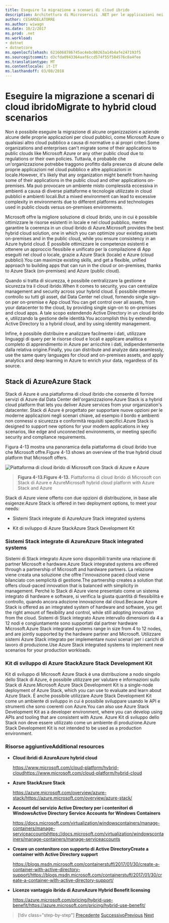 ```yaml
---
title: Eseguire la migrazione a scenari di cloud ibrido
description: Architettura di Microservizi .NET per le applicazioni nei contenitori .NET | Eseguire la migrazione a scenari di cloud ibrido
author: CESARDELATORRE
ms.author: wiwagn
ms.date: 10/2/2017
ms.prod: .net
ms.workload:
- dotnet
- dotnetcore
ms.openlocfilehash: 6216068786745ac4ebc00263a14b4afe247193f5
ms.sourcegitcommit: d3cfda0943364aaf6ccd574f55f584576c8a4fee
ms.translationtype: MT
ms.contentlocale: it-IT
ms.lasthandoff: 03/08/2018
---
```

# <a name="migrate-to-hybrid-cloud-scenarios"></a><span data-ttu-id="4b09d-103">Eseguire la migrazione a scenari di cloud ibrido</span><span class="sxs-lookup"><span data-stu-id="4b09d-103">Migrate to hybrid cloud scenarios</span></span>

<span data-ttu-id="4b09d-104">Non è possibile eseguire la migrazione di alcune organizzazioni e aziende alcune delle proprie applicazioni per cloud pubblici, come Microsoft Azure o qualsiasi altro cloud pubblico a causa di normative o ai propri criteri.</span><span class="sxs-lookup"><span data-stu-id="4b09d-104">Some organizations and enterprises can't migrate some of their applications to public clouds like Microsoft Azure or any other public cloud due to regulations or their own policies.</span></span> <span data-ttu-id="4b09d-105">Tuttavia, è probabile che un'organizzazione potrebbe traggono profitto dalla presenza di alcune delle proprie applicazioni nel cloud pubblico e altre applicazioni in locale.</span><span class="sxs-lookup"><span data-stu-id="4b09d-105">However, it's likely that any organization might benefit from having some of their applications in the public cloud and other applications on-premises.</span></span> <span data-ttu-id="4b09d-106">Ma può provocare un ambiente misto complessità eccessiva in ambienti a causa di diverse piattaforme e tecnologie utilizzate in cloud pubblici e ambienti locali.</span><span class="sxs-lookup"><span data-stu-id="4b09d-106">But a mixed environment can lead to excessive complexity in environments due to different platforms and technologies used in public clouds versus on-premises environments.</span></span>

<span data-ttu-id="4b09d-107">Microsoft offre la migliore soluzione di cloud ibrido, uno in cui è possibile ottimizzare le risorse esistenti in locale e nel cloud pubblico, mentre garantire la coerenza in un cloud ibrido di Azure.</span><span class="sxs-lookup"><span data-stu-id="4b09d-107">Microsoft provides the best hybrid cloud solution, one in which you can optimize your existing assets on-premises and in the public cloud, while you ensure consistency in an Azure hybrid cloud.</span></span> <span data-ttu-id="4b09d-108">È possibile ottimizzare le competenze esistenti e ottenere un approccio flessibile e unificato per la compilazione di App eseguiti nel cloud o locale, grazie a Azure Stack (locale) e Azure (cloud pubblici).</span><span class="sxs-lookup"><span data-stu-id="4b09d-108">You can maximize existing skills, and get a flexible, unified approach to building apps that can run in the cloud or on-premises, thanks to Azure Stack (on-premises) and Azure (public cloud).</span></span>

<span data-ttu-id="4b09d-109">Quando si tratta di sicurezza, è possibile centralizzare la gestione e sicurezza tra il cloud ibrido.</span><span class="sxs-lookup"><span data-stu-id="4b09d-109">When it comes to security, you can centralize management and security across your hybrid cloud.</span></span> <span data-ttu-id="4b09d-110">È possibile ottenere controllo su tutti gli asset, dal Data Center nel cloud, fornendo single sign-on per on-premise e App cloud.</span><span class="sxs-lookup"><span data-stu-id="4b09d-110">You can get control over all assets, from your datacenter to the cloud, by providing single sign-on to on-premises and cloud apps.</span></span> <span data-ttu-id="4b09d-111">A tale scopo estendendo Active Directory in un cloud ibrido e, utilizzando la gestione delle identità.</span><span class="sxs-lookup"><span data-stu-id="4b09d-111">You accomplish this by extending Active Directory to a hybrid cloud, and by using identity management.</span></span>

<span data-ttu-id="4b09d-112">Infine, è possibile distribuire e analizzare facilmente i dati, utilizzare linguaggi di query per le risorse cloud e locali e applicare analitica e completo di apprendimento in Azure per arricchire i dati, indipendentemente dalla relativa origine.</span><span class="sxs-lookup"><span data-stu-id="4b09d-112">Finally, you can distribute and analyze data seamlessly, use the same query languages for cloud and on-premises assets, and apply analytics and deep learning in Azure to enrich your data, regardless of its source.</span></span>

## <a name="azure-stack"></a><span data-ttu-id="4b09d-113">Stack di Azure</span><span class="sxs-lookup"><span data-stu-id="4b09d-113">Azure Stack</span></span>

<span data-ttu-id="4b09d-114">Stack di Azure è una piattaforma di cloud ibrido che consente di fornire servizi di Azure dal Data Center dell'organizzazione.</span><span class="sxs-lookup"><span data-stu-id="4b09d-114">Azure Stack is a hybrid cloud platform that lets you deliver Azure services from your organization's datacenter.</span></span> <span data-ttu-id="4b09d-115">Stack di Azure è progettato per supportare nuove opzioni per le moderne applicazioni negli scenari chiave, ad esempio il bordo e ambienti non connessi o sicurezza e conformità requisiti specifici.</span><span class="sxs-lookup"><span data-stu-id="4b09d-115">Azure Stack is designed to support new options for your modern applications in key scenarios, like edge and unconnected environments, or meeting specific security and compliance requirements.</span></span>

<span data-ttu-id="4b09d-116">Figura 4-13 mostra una panoramica della piattaforma di cloud ibrido true che Microsoft offre.</span><span class="sxs-lookup"><span data-stu-id="4b09d-116">Figure 4-13 shows an overview of the true hybrid cloud platform that Microsoft offers.</span></span>

![Piattaforma di cloud ibrido di Microsoft con Stack di Azure e Azure](./media/image13.jpg)

> <span data-ttu-id="4b09d-118">**Figura 4-13.**</span><span class="sxs-lookup"><span data-stu-id="4b09d-118">**Figure 4-13.**</span></span> <span data-ttu-id="4b09d-119">Piattaforma di cloud ibrido di Microsoft con Stack di Azure e Azure</span><span class="sxs-lookup"><span data-stu-id="4b09d-119">Microsoft hybrid cloud platform with Azure Stack and Azure</span></span>

<span data-ttu-id="4b09d-120">Stack di Azure viene offerto con due opzioni di distribuzione, in base alle esigenze:</span><span class="sxs-lookup"><span data-stu-id="4b09d-120">Azure Stack is offered in two deployment options, to meet your needs:</span></span>

-   <span data-ttu-id="4b09d-121">Sistemi Stack integrate di Azure</span><span class="sxs-lookup"><span data-stu-id="4b09d-121">Azure Stack integrated systems</span></span>

-   <span data-ttu-id="4b09d-122">Kit di sviluppo di Azure Stack</span><span class="sxs-lookup"><span data-stu-id="4b09d-122">Azure Stack Development Kit</span></span>

### <a name="azure-stack-integrated-systems"></a><span data-ttu-id="4b09d-123">Sistemi Stack integrate di Azure</span><span class="sxs-lookup"><span data-stu-id="4b09d-123">Azure Stack integrated systems</span></span>

<span data-ttu-id="4b09d-124">Sistemi di Stack integrato Azure sono disponibili tramite una relazione di partner Microsoft e hardware.</span><span class="sxs-lookup"><span data-stu-id="4b09d-124">Azure Stack integrated systems are offered through a partnership of Microsoft and hardware partners.</span></span> <span data-ttu-id="4b09d-125">La relazione viene creata una soluzione che offre l'innovazione paced cloud viene bilanciato con semplicità di gestione.</span><span class="sxs-lookup"><span data-stu-id="4b09d-125">The partnership creates a solution that offers cloud-paced innovation that is balanced with simplicity in management.</span></span> <span data-ttu-id="4b09d-126">Perché lo Stack di Azure viene presentato come un sistema integrato di hardware e software, si verifica la giusta quantità di flessibilità e controllo, quando ancora adozione innovazione dal cloud.</span><span class="sxs-lookup"><span data-stu-id="4b09d-126">Because Azure Stack is offered as an integrated system of hardware and software, you get the right amount of flexibility and control, while still adopting innovation from the cloud.</span></span> <span data-ttu-id="4b09d-127">Sistemi di Stack integrato Azure intervallo dimensioni da 4 a 12 nodi e congiuntamente sono supportati dal partner hardware Microsoft.</span><span class="sxs-lookup"><span data-stu-id="4b09d-127">Azure Stack integrated systems range in size from 4 to 12 nodes, and are jointly supported by the hardware partner and Microsoft.</span></span> <span data-ttu-id="4b09d-128">Utilizzare sistemi Azure Stack integrato per implementare nuovi scenari per i carichi di lavoro di produzione.</span><span class="sxs-lookup"><span data-stu-id="4b09d-128">Use Azure Stack integrated systems to implement new scenarios for your production workloads.</span></span>

### <a name="azure-stack-development-kit"></a><span data-ttu-id="4b09d-129">Kit di sviluppo di Azure Stack</span><span class="sxs-lookup"><span data-stu-id="4b09d-129">Azure Stack Development Kit</span></span>

<span data-ttu-id="4b09d-130">Kit di sviluppo di Microsoft Azure Stack è una distribuzione a nodo singolo dello Stack di Azure, è possibile utilizzare per valutare e informazioni sullo Stack di Azure.</span><span class="sxs-lookup"><span data-stu-id="4b09d-130">Microsoft Azure Stack Development Kit is a single-node deployment of Azure Stack, which you can use to evaluate and learn about Azure Stack.</span></span> <span data-ttu-id="4b09d-131">È anche possibile utilizzare Azure Stack Development Kit come un ambiente di sviluppo in cui è possibile sviluppare usando le API e strumenti che sono coerenti con Azure.</span><span class="sxs-lookup"><span data-stu-id="4b09d-131">You can also use Azure Stack Development Kit as a developer environment, where you can develop using APIs and tooling that are consistent with Azure.</span></span> <span data-ttu-id="4b09d-132">Azure Kit di sviluppo dello Stack non deve essere utilizzato come un ambiente di produzione.</span><span class="sxs-lookup"><span data-stu-id="4b09d-132">Azure Stack Development Kit is not intended to be used as a production environment.</span></span>

### <a name="additional-resources"></a><span data-ttu-id="4b09d-133">Risorse aggiuntive</span><span class="sxs-lookup"><span data-stu-id="4b09d-133">Additional resources</span></span>

-   <span data-ttu-id="4b09d-134">**Cloud ibridi di Azure**</span><span class="sxs-lookup"><span data-stu-id="4b09d-134">**Azure hybrid cloud**</span></span>

    [<span data-ttu-id="4b09d-135">https://www.microsoft.com/cloud-platform/hybrid-cloud</span><span class="sxs-lookup"><span data-stu-id="4b09d-135">https://www.microsoft.com/cloud-platform/hybrid-cloud</span></span>](https://www.microsoft.com/cloud-platform/hybrid-cloud)

-   <span data-ttu-id="4b09d-136">**Azure Stack**</span><span class="sxs-lookup"><span data-stu-id="4b09d-136">**Azure Stack**</span></span>

    [<span data-ttu-id="4b09d-137">https://azure.microsoft.com/overview/azure-stack/</span><span class="sxs-lookup"><span data-stu-id="4b09d-137">https://azure.microsoft.com/overview/azure-stack/</span></span>](https://azure.microsoft.com/overview/azure-stack/)

-   <span data-ttu-id="4b09d-138">**Account del servizio Active Directory per i contenitori di Windows**</span><span class="sxs-lookup"><span data-stu-id="4b09d-138">**Active Directory Service Accounts for Windows Containers**</span></span>

    [<span data-ttu-id="4b09d-139">https://docs.microsoft.com/virtualization/windowscontainers/manage-containers/manage-serviceaccounts</span><span class="sxs-lookup"><span data-stu-id="4b09d-139">https://docs.microsoft.com/virtualization/windowscontainers/manage-containers/manage-serviceaccounts</span></span>](https://docs.microsoft.com/virtualization/windowscontainers/manage-containers/manage-serviceaccounts)

-   <span data-ttu-id="4b09d-140">**Creare un contenitore con supporto di Active Directory**</span><span class="sxs-lookup"><span data-stu-id="4b09d-140">**Create a container with Active Directory support**</span></span>

    [<span data-ttu-id="4b09d-141">https://blogs.msdn.microsoft.com/containerstuff/2017/01/30/create-a-container-with-active-directory-support/</span><span class="sxs-lookup"><span data-stu-id="4b09d-141">https://blogs.msdn.microsoft.com/containerstuff/2017/01/30/create-a-container-with-active-directory-support/</span></span>](https://blogs.msdn.microsoft.com/containerstuff/2017/01/30/create-a-container-with-active-directory-support/)

-   <span data-ttu-id="4b09d-142">**Licenze vantaggio ibrida di Azure**</span><span class="sxs-lookup"><span data-stu-id="4b09d-142">**Azure Hybrid Benefit licensing**</span></span>

    [<span data-ttu-id="4b09d-143">https://azure.microsoft.com/pricing/hybrid-use-benefit/</span><span class="sxs-lookup"><span data-stu-id="4b09d-143">https://azure.microsoft.com/pricing/hybrid-use-benefit/</span></span>](https://azure.microsoft.com/pricing/hybrid-use-benefit/)

>[!div class="step-by-step"]
<span data-ttu-id="4b09d-144">[Precedente](modernize-your-apps-lifecycle-with-ci-cd-pipelines-and-devops-tools-in-the-cloud.md)
[Successivo](../walkthroughs-technical-get-started-overview.md)</span><span class="sxs-lookup"><span data-stu-id="4b09d-144">[Previous](modernize-your-apps-lifecycle-with-ci-cd-pipelines-and-devops-tools-in-the-cloud.md)
[Next](../walkthroughs-technical-get-started-overview.md)</span></span>
